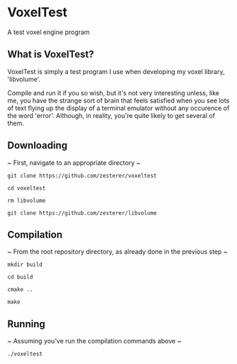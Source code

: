 # VoxelTest

A test voxel engine program

## What is VoxelTest?

VoxelTest is simply a test program I use when developing my voxel library, 'libvolume'.

Compile and run it if you so wish, but it's not very interesting unless, like me, you have the strange sort of brain that feels satisfied when you see lots of text flying up the display of a terminal emulator without any occurence of the word 'error'. Although, in reality, you're quite likely to get several of them.

## Downloading

~ First, navigate to an appropriate directory ~

`git clone https://github.com/zesterer/voxeltest`

`cd voxeltest`

`rm libvolume`

`git clone https://github.com/zesterer/libvolume`

## Compilation

~ From the root repository directory, as already done in the previous step ~

`mkdir build`

`cd build`

`cmake ..`

`make`

## Running

~ Assuming you've run the compilation commands above ~

`./voxeltest`
